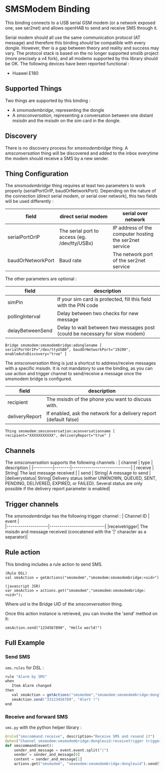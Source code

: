 # SMSModem Binding

This binding connects to a USB serial GSM modem (or a network exposed one, see ser2net) and allows openHAB to send and receive SMS through it.

Serial modem should all use the same communication protocol (AT message) and therefore this binding _should_ be compatible with every dongle. However, ther is a gap between theory and reality and success may vary. The protocol stack is based on the no longer supported smslib project (more precisely a v4 fork), and all modems supported by this library should be OK. The following devices have been reported functional :

-  Huawei E180

## Supported Things

Two things are supported by this binding :

- A *smsmodembridge*, representing the dongle
- A *smsconversation*, representing a conversation between one distant msisdn and the msisdn on the sim card in the dongle.

## Discovery

There is no discovery process for *smsmodembridge* thing.
A *smsconversation* thing will be discovered and added to the inbox everytime the modem should receive a SMS by a new sender.

## Thing Configuration

The *smsmodembridge* thing requires at least two parameters to work properly (serialPortOrIP, baudOrNetworkPort).
Depending on the nature of the connection (direct serial modem, or serial over network), this two fields will be used differently :

| field | direct serial modem   | serial over network                  |
|-------|--------------------------|-----------------------------------|
|serialPortOrIP| The serial port to access (eg. /dev/tty/USBx) | IP address of the computer hosting the ser2net service|
|baudOrNetworkPort| Baud rate                                 | The network port of the ser2net service |

The other parameters are optional :

| field | description     |
|-------|--------------------------------------|
|simPin          |If your sim card is protected, fill this field with the PIN code|
|pollingInterval| Delay between two checks for new message|
|delayBetweenSend|Delay to wait between two messages post (could be necessary for slow modem)|

```
Bridge smsmodem:smsmodembridge:adonglename [ serialPortOrIP="/dev/ttyUSB0", baudOrNetworkPort="19200", enableAutoDiscovery="true" ]
```

The *smsconversation* thing is just a shortcut to address/receive messages with a specific msisdn. It is not mandatory to use the binding, as you can use action and trigger channel to send/receive a message once the smsmodem bridge is configured.

| field | description               |
|-------|--------------------------|
| recipient | The msisdn of the phone you want to discuss with.|
| deliveryReport | If enabled, ask the network for a delivery report (default false)|

```
Thing smsmodem:smsconversation:aconversationname [ recipient="XXXXXXXXXXX", deliveryReport="true" ]
```

## Channels

The *smsconversation* supports the following channels :
| channel  | type   | description                  |
|----------|--------|------------------------------|
| receive | String| The last message received |
| send | String| A message to send |
|deliverystatus| String| Delivery status (either UNKNOWN, QUEUED, SENT, PENDING, DELIVERED, EXPIRED, or FAILED). Several status are only possible if the delivery report parameter is enabled|

## Trigger channels

The *smsmodembridge* has the following trigger channel :
| Channel ID          | event                      |  
|---------------------|----------------------------|
|receivetrigger| The msisdn and message received (concatened with the '\|' character as a separator)|


## Rule action

This binding includes a rule action to send SMS.

```
(Rule DSL)
val smsAction = getActions("smsmodem","smsmodem:smsmodembridge:<uid>")
```

```
(javascript JSR)
var smsAction = actions.get("smsmodem","smsmodem:smsmodembridge:<uid>");
```

Where uid is the Bridge UID of the *smsconversation* thing.

Once this action instance is retrieved, you can invoke the 'send' method on it:

```
smsAction.send("1234567890", "Hello world!")
```

## Full Example

### Send SMS

`sms.rules` for DSL :

```java
rule "Alarm by SMS"
when
   Item Alarm changed
then
   val smsAction = getActions("smsmodem","smsmodem:smsmodembridge:dongleuid")
   smsAction.send("33123456789", "Alert !")
end
```

### Receive and forward SMS

`sms.py` with the python helper library :

```python
@rule("smscommand.receive", description="Receive SMS and resend it")
@when("Channel smsmodem:smsmodembridge:dongleuid:receivetrigger triggered")
def smscommand(event):
    sender_and_message = event.event.split("|")
    sender = sender_and_message[0]
    content = sender_and_message[1]
    actions.get("smsmodem", "smsmodem:smsmodembridge:dongleuid").send("336123456789", sender + "send the following message:" + content)
```
